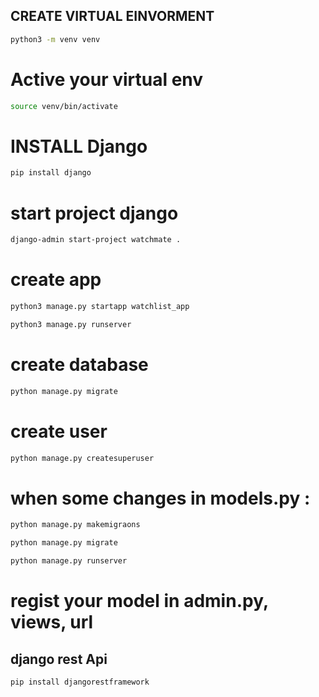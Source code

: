 ## CREATE VIRTUAL EINVORMENT
```bash
python3 -m venv venv
```
# Active your virtual env
```bash
source venv/bin/activate
```

# INSTALL Django
```bash
pip install django
```

# start project django
```bash
django-admin start-project watchmate .
```
# create app
```bash
python3 manage.py startapp watchlist_app
```

```bash
python3 manage.py runserver
```

# create database
```bash
python manage.py migrate
```
# create user
```bash
python manage.py createsuperuser
```
# when some changes in models.py :
```bash
python manage.py makemigraons

python manage.py migrate

python manage.py runserver
```

# regist your model in admin.py, views, url 

## django rest Api
```bash
pip install djangorestframework
```



